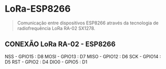 # LoRa-ESP8266

> Comunicação entre dispositivos ESP8266 através da tecnologia de radiofrequência LoRa RA-02 SX1278. 

## CONEXÃO LoRa RA-02 - ESP8266
  NSS   -  GPIO15  :  D8
  MOSI  -  GPIO13  :  D7
  MISO  -  GPIO12  :  D6
  SCK   -  GPIO14  :  D5
  RST   -  GPIO2   :  D4
  DIO0  -  GPIO5   :  D1

